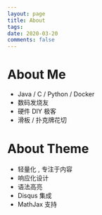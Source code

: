 ```yaml
---
layout: page
title: About
tags: 
date: 2020-03-20
comments: false
---
```


# About Me
* Java / C / Python / Docker
* 数码发烧友 
* 硬件 DIY 极客
* 滑板 / 扑克牌花切



# About Theme

* 轻量化 , 专注于内容
* 响应化设计
* 语法高亮
* Disqus 集成
* MathJax 支持